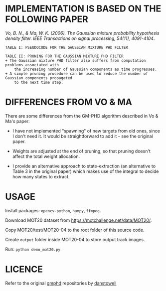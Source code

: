 IMPLEMENTATION IS BASED ON THE FOLLOWING PAPER
========================
*Vo, B. N., & Ma, W. K. (2006). The Gaussian mixture probability hypothesis density filter. IEEE Transactions on signal processing, 54(11), 4091-4104*.

    TABLE I: PSEUDOCODE FOR THE GAUSSIAN MIXTURE PHD FILTER
    
    TABLE II: PRUNING FOR THE GAUSSIAN MIXTURE PHD FILTER
    + The Gaussian mixture PHD filter also suffers from computation problems associated with 
        the increasing number of Gaussian components as time progresses.
    + A simple pruning procedure can be used to reduce the number of Gaussian components propagated 
        to the next time step. 

DIFFERENCES FROM VO & MA
========================

There are some differences from the GM-PHD algorithm described in Vo & Ma's paper:

* I have not implemented "spawning" of new targets from old ones, since I don't 
  need it. It would be straightforward to add it - see the original paper.

* Weights are adjusted at the end of pruning, so that pruning doesn't affect
  the total weight allocation.

* I provide an alternative approach to state-extraction (an alternative to
  Table 3 in the original paper) which makes use of the integral to decide how
  many states to extract.


USAGE
=====
Install packages: `opencv-python`, `numpy`, `ffmpeg`.

Download MOT20 dataset from https://motchallenge.net/data/MOT20/.

Copy MOT20/test/MOT20-04 to the root folder of this source code.

Create `output` folder inside MOT20-04 to store output track images.

Run: `python demo_mot20.py`


LICENCE
=======

Refer to the original [gmphd](https://github.com/danstowell/gmphd) repositories by [danstowell](https://github.com/danstowell)

